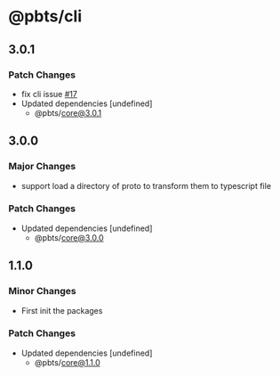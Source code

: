 # @pbts/cli

## 3.0.1

### Patch Changes

- fix cli issue [#17](https://github.com/brandonxiang/pb-to-typescript/issues/17)
- Updated dependencies [undefined]
  - @pbts/core@3.0.1

## 3.0.0

### Major Changes

- support load a directory of proto to transform them to typescript file

### Patch Changes

- Updated dependencies [undefined]
  - @pbts/core@3.0.0

## 1.1.0

### Minor Changes

- First init the packages

### Patch Changes

- Updated dependencies [undefined]
  - @pbts/core@1.1.0
